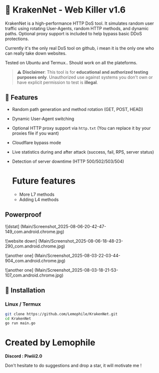 # 🦑 KrakenNet - Web Killer v1.6

KrakenNet is a high-performance HTTP DoS tool. It simulates random user traffic using rotating User-Agents, random HTTP methods, and dynamic paths. Optional proxy support is included to help bypass basic DDoS protections.

Currently it's the only real DoS tool on github, i mean it is the only one who can really take down websites.

Tested on Ubuntu and Termux.. Should work on all the plateforms.

> ⚠️ **Disclaimer**: This tool is for **educational and authorized testing purposes only**. Unauthorized use against systems you don't own or have explicit permission to test is **illegal**.

## 🚀 Features

- Random path generation and method rotation (GET, POST, HEAD)
- Dynamic User-Agent switching
- Optional HTTP proxy support via `http.txt` (You can replace it by your proxies file if you want)
- Cloudflare bypass mode
- Live statistics during and after attack (success, fail, RPS, server status)
- Detection of server downtime (HTTP 500/502/503/504)

  # Future features

  - More L7 methods
  - Adding L4 methods

## Powerproof

![dstat]
(Main/Screenshot_2025-08-06-20-42-47-149_com.android.chrome.jpg)

![website down]
(Main/Screenshot_2025-08-06-18-48-23-290_com.android.chrome.jpg)

![another one]
(Main/Screenshot_2025-08-03-22-03-44-904_com.android.chrome.jpg)

![another one]
(Main/Screenshot_2025-08-03-18-21-53-107_com.android.chrome.jpg)

## 🔧 Installation

### Linux / Termux
```bash
git clone https://github.com/Lemophile/KrakenNet.git
cd KrakenNet
go run main.go
```
# Created by Lemophile
**Discord : Piwiii2.0**

Don't hesitate to do suggestions and drop a star, it will motivate me !
